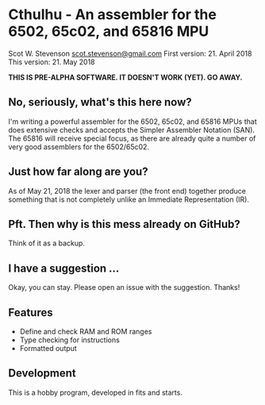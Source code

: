 # Cthulhu - An assembler for the 6502, 65c02, and 65816 MPU
Scot W. Stevenson <scot.stevenson@gmail.com> 
First version: 21. April 2018 
This version: 21. May 2018 

**THIS IS PRE-ALPHA SOFTWARE. IT DOESN'T WORK (YET). GO AWAY.**

## No, seriously, what's this here now?

I'm writing a powerful assembler for the 6502, 65c02, and 65816 MPUs that does
extensive checks and accepts the Simpler Assembler Notation (SAN). The 65816
will receive special focus, as there are already quite a number of very good
assemblers for the 6502/65c02. 

## Just how far along are you?

As of May 21, 2018 the lexer and parser (the front end) together produce
something that is not completely unlike an Immediate Representation (IR). 

## Pft. Then why is this mess already on GitHub?

Think of it as a backup.

## I have a suggestion ...

Okay, you can stay. Please open an issue with the suggestion. Thanks!

## Features

- Define and check RAM and ROM ranges
- Type checking for instructions
- Formatted output


## Development

This is a hobby program, developed in fits and starts.



